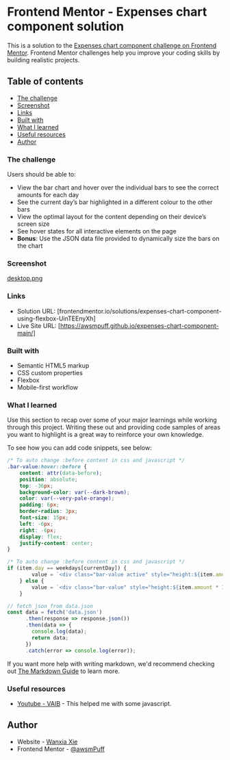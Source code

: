 # Frontend Mentor - Expenses chart component solution

This is a solution to the [Expenses chart component challenge on Frontend Mentor](https://www.frontendmentor.io/challenges/expenses-chart-component-e7yJBUdjwt). Frontend Mentor challenges help you improve your coding skills by building realistic projects. 

## Table of contents


  - [The challenge](#the-challenge)
  - [Screenshot](#screenshot)
  - [Links](#links)
  - [Built with](#built-with)
  - [What I learned](#what-i-learned)
  - [Useful resources](#useful-resources)
  - [Author](#author)


### The challenge

Users should be able to:

- View the bar chart and hover over the individual bars to see the correct amounts for each day
- See the current day’s bar highlighted in a different colour to the other bars
- View the optimal layout for the content depending on their device’s screen size
- See hover states for all interactive elements on the page
- **Bonus**: Use the JSON data file provided to dynamically size the bars on the chart

### Screenshot

[desktop.png](./screenshots)


### Links

- Solution URL: [frontendmentor.io/solutions/expenses-chart-component-using-flexbox-UinTEEnyXh]
- Live Site URL: [https://awsmpuff.github.io/expenses-chart-component-main/]

### Built with

- Semantic HTML5 markup
- CSS custom properties
- Flexbox
- Mobile-first workflow

### What I learned

Use this section to recap over some of your major learnings while working through this project. Writing these out and providing code samples of areas you want to highlight is a great way to reinforce your own knowledge.

To see how you can add code snippets, see below:

```css
/* To auto change :before content in css and javascript */
.bar-value:hover::before {
    content: attr(data-before);
    position: absolute;
    top: -36px;
    background-color: var(--dark-brown);
    color: var(--very-pale-orange);
    padding: 6px;
    border-radius: 3px;
    font-size: 15px;
    left: -6px;
    right: -6px;
    display: flex;
    justify-content: center;
}
```
```js
/* To auto change :before content in css and javascript */
if (item.day == weekdays[currentDay]) {
        value = `<div class="bar-value active" style="height:${item.amount * 1.1}%" data-before="$${item.amount}"></div>`;
    } else {
        value = `<div class="bar-value" style="height:${item.amount * 1.1}%" data-before="$${item.amount}"></div>`;
    }

// fetch json from data.json
const data = fetch('data.json')
      .then(response => response.json())
      .then(data => {
        console.log(data);
        return data;
      })
      .catch(error => console.log(error));
```

If you want more help with writing markdown, we'd recommend checking out [The Markdown Guide](https://www.markdownguide.org/) to learn more.



### Useful resources

- [Youtube - VAIB](https://www.youtube.com/watch?v=wfbeDrcchNc) - This helped me with some javascript.


## Author

- Website - [Wanxia Xie](https://www.your-site.com)
- Frontend Mentor - [@awsmPuff](https://www.frontendmentor.io/profile/awsmPuff)


